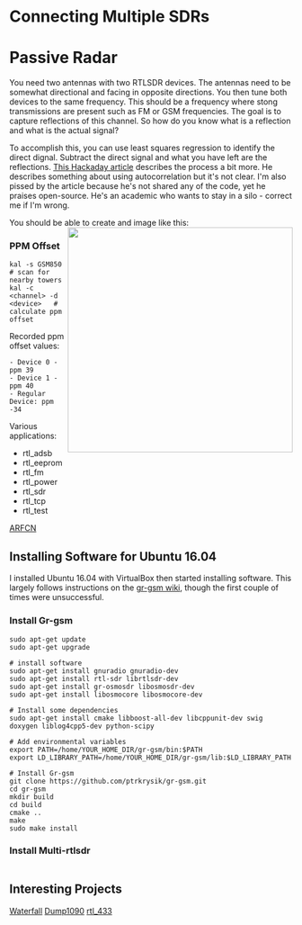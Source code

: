 # Connecting Multiple SDRs

# Passive Radar

You need two antennas with two RTLSDR devices.  The antennas need to be somewhat directional and facing in opposite directions.  You then tune both devices to the same frequency.  This should be a frequency where stong transmissions are present such as FM or GSM frequencies.  The goal is to capture reflections of this channel.  So how do you know what is a reflection and what is the actual signal?

To accomplish this, you can use least squares regression to identify the direct dignal.  Subtract the direct signal and what you have left are the reflections.  [This Hackaday article](https://hackaday.com/author/jvierine/) describes the process a bit more.  He describes something about using autocorrelation but it's not clear.  I'm also pissed by the article because he's not shared any of the code, yet he praises open-source.  He's an academic who wants to stay in a silo - correct me if I'm wrong.

You should be able to create and image like this: <img src="http://2.bp.blogspot.com/-xISRmtiRLYk/UkSRRCZpFhI/AAAAAAAABjc/OxbWZHaiWlQ/s1600/passive-000141.png" width=400 align=right />


### PPM Offset

```
kal -s GSM850                           # scan for nearby towers
kal -c <channel> -d <device>   # calculate ppm offset
```

Recorded ppm offset values:

```
- Device 0 - ppm 39
- Device 1 - ppm 40
- Regular Device: ppm -34
```

Various applications:

- rtl_adsb
- rtl_eeprom
- rtl_fm
- rtl_power
- rtl_sdr
- rtl_tcp
- rtl_test

[ARFCN](http://niviuk.free.fr/gsm_arfcn.php)

## Installing Software for Ubuntu 16.04

I installed Ubuntu 16.04 with VirtualBox then started installing software.  This largely follows instructions on the [gr-gsm wiki](https://github.com/ptrkrysik/gr-gsm/wiki/Manual-compilation-and-installation), though the first couple of times were unsuccessful.

### Install Gr-gsm

```
sudo apt-get update
sudo apt-get upgrade

# install software
sudo apt-get install gnuradio gnuradio-dev
sudo apt-get install rtl-sdr librtlsdr-dev
sudo apt-get install gr-osmosdr libosmosdr-dev
sudo apt-get install libosmocore libosmocore-dev

# Install some dependencies
sudo apt-get install cmake libboost-all-dev libcppunit-dev swig doxygen liblog4cpp5-dev python-scipy

# Add environmental variables
export PATH=/home/YOUR_HOME_DIR/gr-gsm/bin:$PATH
export LD_LIBRARY_PATH=/home/YOUR_HOME_DIR/gr-gsm/lib:$LD_LIBRARY_PATH

# Install Gr-gsm
git clone https://github.com/ptrkrysik/gr-gsm.git
cd gr-gsm
mkdir build
cd build
cmake ..
make
sudo make install
```

### Install Multi-rtlsdr

```

```

## Interesting Projects

[Waterfall](https://github.com/keenerd/rtlsdr-waterfall)
[Dump1090](https://github.com/antirez/dump1090)
[rtl_433](https://github.com/merbanan/rtl_433)

